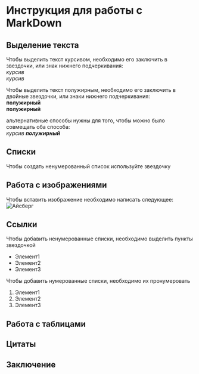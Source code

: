 # Инструкция для работы с MarkDown

## Выделение текста

Чтобы выделить текст курсивом, необходимо его заключить в звездочки, или знак нижнего подчеркивания:   
 *курсив*  
 _курсив_  

 Чтобы выделить текст полужирным, необходимо его заключить в двойные звездочки, или знаки нижнего подчеркивания:      
**полужирный**  
__полужирный__   

альтернативные способы нужны для того, чтобы можно было совмещать оба способа:  
_курсив **полужирный**_


## Списки

Чтобы создать ненумерованный список используйте звездочку

## Работа с изображениями

Чтобы вставить изображение необходимо написать следующее:
![Айсберг](original.jpg)

## Ссылки

Чтобы добавить ненумерованные списки, необходимо выделить пункты звездочкой

* Элемент1
* Элемент2
* Элемент3

Чтобы добавить нумерованные списки, необходимо их пронумеровать

1. Элемент1
2. Элемент2
3. Элемент3



## Работа с таблицами

## Цитаты

## Заключение